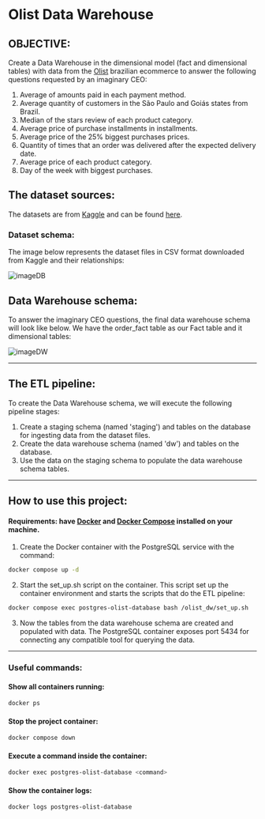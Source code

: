 # Olist Data Warehouse
## OBJECTIVE:
Create a Data Warehouse in the dimensional model (fact and dimensional tables) with data from the [Olist](https://olist.com/) brazilian ecommerce to answer the following questions requested by an imaginary CEO:
1. Average of amounts paid in each payment method.
2. Average quantity of customers in the São Paulo and Goiás states from Brazil.
3. Median of the stars review of each product category.
4. Average price of purchase installments in installments.
5. Average price of the 25% biggest purchases prices.
6. Quantity of times that an order was delivered after the expected delivery date.
7. Average price of each product category.
8. Day of the week with biggest purchases.

## The dataset sources:
The datasets are from [Kaggle](https://www.kaggle.com) and can be found [here](https://www.kaggle.com/olistbr/brazilian-ecommerce).
### Dataset schema:
The image below represents the dataset files in CSV format downloaded from Kaggle and their relationships:

![imageDB](https://i.imgur.com/HRhd2Y0.png)

## Data Warehouse schema:
To answer the imaginary CEO questions, the final data warehouse schema will look like below. We have the order_fact table as our Fact table and it dimensional tables:

![imageDW](https://i.imgur.com/7BkaiJH.png)

---
## The ETL pipeline:
To create the Data Warehouse schema, we will execute the following pipeline stages:
1. Create a staging schema (named 'staging') and tables on the database for ingesting data from the dataset files.
2. Create the data warehouse schema (named 'dw') and tables on the database.
3. Use the data on the staging schema to populate the data warehouse schema tables.

---
## How to use this project:
#### Requirements: have [Docker](https://www.docker.com) and [Docker Compose](https://docs.docker.com/compose/install/#install-compose) installed on your machine.

1. Create the Docker container with the PostgreSQL service with the command:
```sh
docker compose up -d
```
2. Start the set_up.sh script on the container. This script set up the container environment and starts the scripts that do the ETL pipeline:
```sh
docker compose exec postgres-olist-database bash /olist_dw/set_up.sh
```
3. Now the tables from the data warehouse schema are created and populated with data. The PostgreSQL container exposes port 5434 for connecting any compatible tool for querying the data.
---

### Useful commands:
#### Show all containers running:
```sh
docker ps
```
#### Stop the project container:
```sh
docker compose down
``` 
#### Execute a command inside the container:
```sh
docker exec postgres-olist-database <command>
```
#### Show the container logs:
```sh
docker logs postgres-olist-database
```
